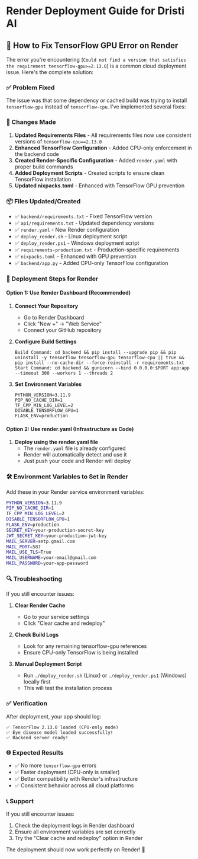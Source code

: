 # Render Deployment Guide for Dristi AI

## 🚀 How to Fix TensorFlow GPU Error on Render

The error you're encountering (`Could not find a version that satisfies the requirement tensorflow-gpu>=2.13.0`) is a common cloud deployment issue. Here's the complete solution:

### ✅ Problem Fixed

The issue was that some dependency or cached build was trying to install `tensorflow-gpu` instead of `tensorflow-cpu`. I've implemented several fixes:

### 🔧 Changes Made

1. **Updated Requirements Files** - All requirements files now use consistent versions of `tensorflow-cpu==2.13.0`
2. **Enhanced TensorFlow Configuration** - Added CPU-only enforcement in the backend code
3. **Created Render-Specific Configuration** - Added `render.yaml` with proper build commands
4. **Added Deployment Scripts** - Created scripts to ensure clean TensorFlow installation
5. **Updated nixpacks.toml** - Enhanced with TensorFlow GPU prevention

### 📦 Files Updated/Created

- ✅ `backend/requirements.txt` - Fixed TensorFlow version
- ✅ `api/requirements.txt` - Updated dependency versions
- ✅ `render.yaml` - New Render configuration
- ✅ `deploy_render.sh` - Linux deployment script
- ✅ `deploy_render.ps1` - Windows deployment script
- ✅ `requirements-production.txt` - Production-specific requirements
- ✅ `nixpacks.toml` - Enhanced with GPU prevention
- ✅ `backend/app.py` - Added CPU-only TensorFlow configuration

### 🚀 Deployment Steps for Render

#### Option 1: Use Render Dashboard (Recommended)

1. **Connect Your Repository**
   - Go to Render Dashboard
   - Click "New +" → "Web Service"
   - Connect your GitHub repository

2. **Configure Build Settings**
   ```
   Build Command: cd backend && pip install --upgrade pip && pip uninstall -y tensorflow tensorflow-gpu tensorflow-cpu || true && pip install --no-cache-dir --force-reinstall -r requirements.txt
   Start Command: cd backend && gunicorn --bind 0.0.0.0:$PORT app:app --timeout 300 --workers 1 --threads 2
   ```

3. **Set Environment Variables**
   ```
   PYTHON_VERSION=3.11.9
   PIP_NO_CACHE_DIR=1
   TF_CPP_MIN_LOG_LEVEL=2
   DISABLE_TENSORFLOW_GPU=1
   FLASK_ENV=production
   ```

#### Option 2: Use render.yaml (Infrastructure as Code)

1. **Deploy using the render.yaml file**
   - The `render.yaml` file is already configured
   - Render will automatically detect and use it
   - Just push your code and Render will deploy

### 🛠️ Environment Variables to Set in Render

Add these in your Render service environment variables:

```bash
PYTHON_VERSION=3.11.9
PIP_NO_CACHE_DIR=1
TF_CPP_MIN_LOG_LEVEL=2
DISABLE_TENSORFLOW_GPU=1
FLASK_ENV=production
SECRET_KEY=your-production-secret-key
JWT_SECRET_KEY=your-production-jwt-key
MAIL_SERVER=smtp.gmail.com
MAIL_PORT=587
MAIL_USE_TLS=True
MAIL_USERNAME=your-email@gmail.com
MAIL_PASSWORD=your-app-password
```

### 🔍 Troubleshooting

If you still encounter issues:

1. **Clear Render Cache**
   - Go to your service settings
   - Click "Clear cache and redeploy"

2. **Check Build Logs**
   - Look for any remaining tensorflow-gpu references
   - Ensure CPU-only TensorFlow is being installed

3. **Manual Deployment Script**
   - Run `./deploy_render.sh` (Linux) or `./deploy_render.ps1` (Windows) locally first
   - This will test the installation process

### ✅ Verification

After deployment, your app should log:
```
✅ TensorFlow 2.13.0 loaded (CPU-only mode)
✅ Eye disease model loaded successfully!
✅ Backend server ready!
```

### 🌐 Expected Results

- ✅ No more `tensorflow-gpu` errors
- ✅ Faster deployment (CPU-only is smaller)
- ✅ Better compatibility with Render's infrastructure
- ✅ Consistent behavior across all cloud platforms

### 📞 Support

If you still encounter issues:
1. Check the deployment logs in Render dashboard
2. Ensure all environment variables are set correctly
3. Try the "Clear cache and redeploy" option in Render

The deployment should now work perfectly on Render! 🎉